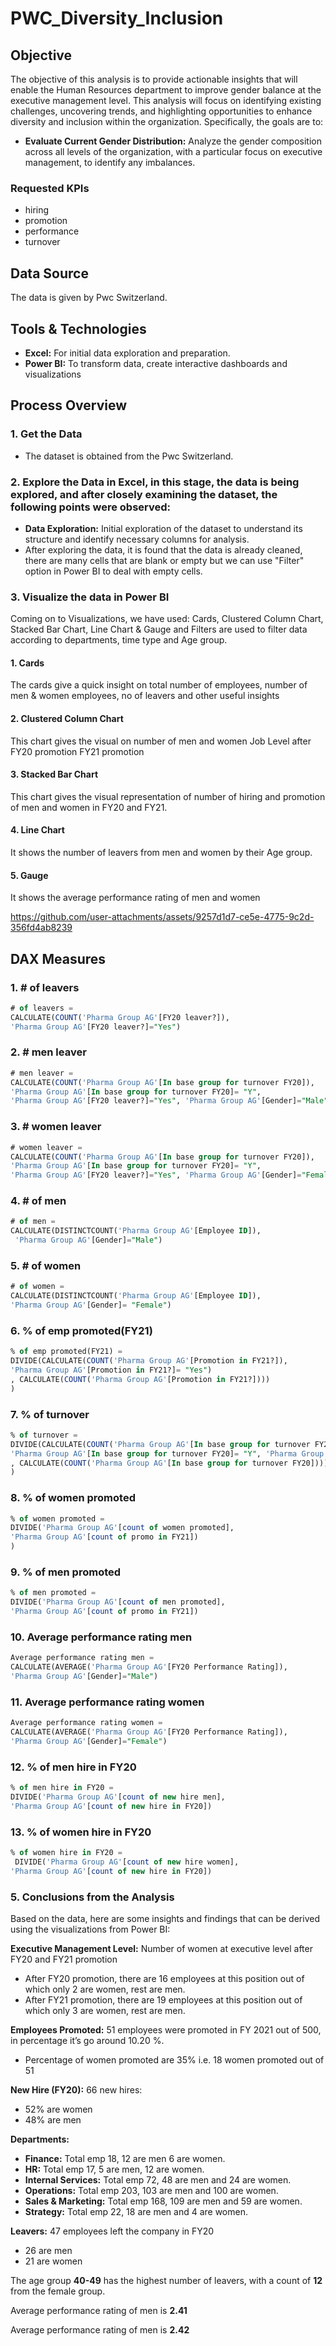 # PWC_Diversity_Inclusion

## Objective
The objective of this analysis is to provide actionable insights that will enable the Human Resources department to improve gender balance at the executive management level. This analysis will focus on identifying existing challenges, uncovering trends, and highlighting opportunities to enhance diversity and inclusion within the organization. Specifically, the goals are to:
- **Evaluate Current Gender Distribution:** Analyze the gender composition across all levels of the organization, with a particular focus on executive management, to identify any imbalances.

### Requested KPIs
- hiring
- promotion
- performance
- turnover

## Data Source
The data is given by Pwc Switzerland.

## Tools & Technologies
- **Excel:** For initial data exploration and preparation.
- **Power BI:** To transform data, create interactive dashboards and visualizations

## Process Overview
### 1. Get the Data
- The dataset is obtained from the Pwc Switzerland.

### 2. Explore the Data in Excel, in this stage, the data is being explored, and after closely examining the dataset, the following points were observed:
- **Data Exploration:** Initial exploration of the dataset to understand its structure and identify necessary columns for analysis.
- After exploring the data, it is found that the data is already cleaned, there are many cells that are blank or empty but we can use "Filter" option in Power BI to deal with empty cells.

### 3. Visualize the data in Power BI

Coming on to Visualizations, we have used:
Cards, Clustered Column Chart, Stacked Bar Chart, Line Chart & Gauge and Filters are used to filter data according to departments, time type and Age group.

#### 1. Cards

The cards give a quick insight on total number of employees, number of men & women employees, no of leavers and other useful insights 

#### 2. Clustered Column Chart

This chart gives the visual on number of men and women Job Level after FY20 promotion FY21 promotion

#### 3. Stacked Bar Chart

This chart gives the visual representation of number of hiring and promotion of men and women in FY20 and FY21.

#### 4. Line Chart

It shows the number of leavers from men and women by their Age group.

#### 5. Gauge

It shows the average performance rating of men and women

https://github.com/user-attachments/assets/9257d1d7-ce5e-4775-9c2d-356fd4ab8239

## DAX Measures

### 1. # of leavers
```sql
# of leavers =
CALCULATE(COUNT('Pharma Group AG'[FY20 leaver?]), 
'Pharma Group AG'[FY20 leaver?]="Yes")

```

### 2. # men leaver
```sql
# men leaver = 
CALCULATE(COUNT('Pharma Group AG'[In base group for turnover FY20]), 
'Pharma Group AG'[In base group for turnover FY20]= "Y",
'Pharma Group AG'[FY20 leaver?]="Yes", 'Pharma Group AG'[Gender]="Male")

```

### 3. # women leaver
```sql
# women leaver =
CALCULATE(COUNT('Pharma Group AG'[In base group for turnover FY20]),
'Pharma Group AG'[In base group for turnover FY20]= "Y",
'Pharma Group AG'[FY20 leaver?]="Yes", 'Pharma Group AG'[Gender]="Female")

```

### 4. # of men
```sql
# of men = 
CALCULATE(DISTINCTCOUNT('Pharma Group AG'[Employee ID]), 
 'Pharma Group AG'[Gender]="Male")

```

### 5. # of women
```sql
# of women = 
CALCULATE(DISTINCTCOUNT('Pharma Group AG'[Employee ID]),
'Pharma Group AG'[Gender]= "Female")

```

### 6. % of emp promoted(FY21)
```sql
% of emp promoted(FY21) = 
DIVIDE(CALCULATE(COUNT('Pharma Group AG'[Promotion in FY21?]),
'Pharma Group AG'[Promotion in FY21?]= "Yes")
, CALCULATE(COUNT('Pharma Group AG'[Promotion in FY21?])))
)

```

### 7. % of turnover
```sql
% of turnover = 
DIVIDE(CALCULATE(COUNT('Pharma Group AG'[In base group for turnover FY20]),
'Pharma Group AG'[In base group for turnover FY20]= "Y", 'Pharma Group AG'[FY20 leaver?]="Yes")
, CALCULATE(COUNT('Pharma Group AG'[In base group for turnover FY20])))
)

```

### 8. % of women promoted
```sql
% of women promoted = 
DIVIDE('Pharma Group AG'[count of women promoted], 
'Pharma Group AG'[count of promo in FY21])
)

```

### 9. % of men promoted
```sql
% of men promoted = 
DIVIDE('Pharma Group AG'[count of men promoted], 
'Pharma Group AG'[count of promo in FY21])

```

### 10. Average performance rating men
```sql
Average performance rating men = 
CALCULATE(AVERAGE('Pharma Group AG'[FY20 Performance Rating]), 
'Pharma Group AG'[Gender]="Male")

```

### 11. Average performance rating women
```sql
Average performance rating women = 
CALCULATE(AVERAGE('Pharma Group AG'[FY20 Performance Rating]), 
'Pharma Group AG'[Gender]="Female")

```

### 12. % of men hire in FY20
```sql
% of men hire in FY20 = 
DIVIDE('Pharma Group AG'[count of new hire men], 
'Pharma Group AG'[count of new hire in FY20])

```

### 13. % of women hire in FY20
```sql
% of women hire in FY20 =
 DIVIDE('Pharma Group AG'[count of new hire women], 
'Pharma Group AG'[count of new hire in FY20])
```


### 5. Conclusions from the Analysis

Based on the data, here are some insights and findings that can be derived using the visualizations from Power BI:

**Executive Management Level:** Number of women at executive level after FY20 and FY21 promotion
- After FY20 promotion, there are 16 employees at this position out of which only 2 are women, rest are men.
- After FY21 promotion, there are 19 employees at this position out of which only 3 are women, rest are men.

**Employees Promoted:** 51 employees were promoted in FY 2021 out of 500, in percentage it’s go around 10.20 %.
- Percentage of women promoted are 35% i.e. 18 women promoted out of 51

**New Hire (FY20):** 66 new hires:
- 52% are women
- 48% are men

**Departments:** 
- **Finance:** Total emp 18, 12 are men 6 are women.
- **HR:** Total emp 17, 5 are men, 12 are women.
- **Internal Services:** Total emp 72, 48 are men and 24 are women.
- **Operations:** Total emp 203, 103 are men and 100 are women.
- **Sales & Marketing:** Total emp 168, 109 are men and 59 are women.
- **Strategy:** Total emp 22, 18 are men and 4 are women.

**Leavers:** 47 employees left the company in FY20
- 26 are men
- 21 are women

The age group **40-49** has the highest number of leavers, with a count of **12** from the female group.

Average performance rating of men is **2.41**

Average performance rating of men is **2.42**

